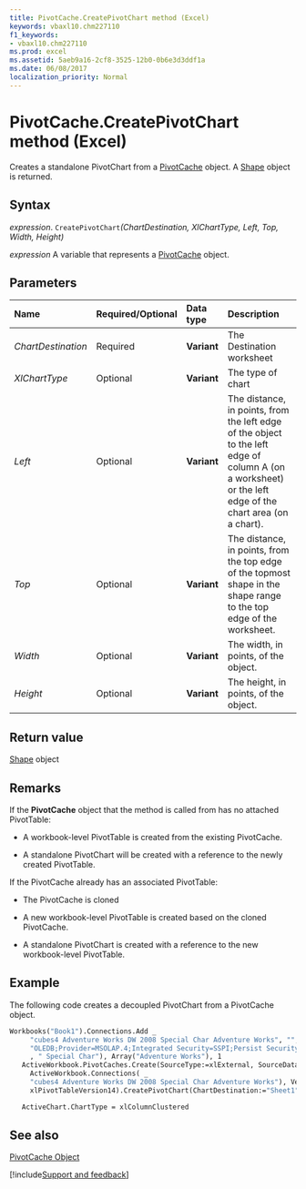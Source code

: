 ```yaml
---
title: PivotCache.CreatePivotChart method (Excel)
keywords: vbaxl10.chm227110
f1_keywords:
- vbaxl10.chm227110
ms.prod: excel
ms.assetid: 5aeb9a16-2cf8-3525-12b0-0b6e3d3ddf1a
ms.date: 06/08/2017
localization_priority: Normal
---
```



# PivotCache.CreatePivotChart method (Excel)

Creates a standalone PivotChart from a [PivotCache](Excel.PivotCache.md) object. A [Shape](Excel.Shape.md) object is returned.


## Syntax

_expression_. `CreatePivotChart`_(ChartDestination,_ _XlChartType,_ _Left,_ _Top,_ _Width,_ _Height)_

_expression_ A variable that represents a [PivotCache](Excel.PivotCache.md) object.


## Parameters



|Name|Required/Optional|Data type|Description|
|:-----|:-----|:-----|:-----|
| _ChartDestination_|Required|**Variant**|The Destination worksheet|
| _XlChartType_|Optional|**Variant**|The type of chart|
| _Left_|Optional|**Variant**|The distance, in points, from the left edge of the object to the left edge of column A (on a worksheet) or the left edge of the chart area (on a chart).|
| _Top_|Optional|**Variant**|The distance, in points, from the top edge of the topmost shape in the shape range to the top edge of the worksheet.|
| _Width_|Optional|**Variant**|The width, in points, of the object.|
| _Height_|Optional|**Variant**|The height, in points, of the object.|

## Return value

[Shape](Excel.Shape.md) object


## Remarks

If the  **PivotCache** object that the method is called from has no attached PivotTable:


- A workbook-level PivotTable is created from the existing PivotCache.
    
- A standalone PivotChart will be created with a reference to the newly created PivotTable.
    
If the PivotCache already has an associated PivotTable:


- The PivotCache is cloned
    
- A new workbook-level PivotTable is created based on the cloned PivotCache.
    
- A standalone PivotChart is created with a reference to the new workbook-level PivotTable.
    

## Example

The following code creates a decoupled PivotChart from a PivotCache object.


```vb
Workbooks("Book1").Connections.Add _
     "cubes4 Adventure Works DW 2008 Special Char Adventure Works", "", Array( _
     "OLEDB;Provider=MSOLAP.4;Integrated Security=SSPI;Persist Security Info=True;Data Source=<server name here >;Initial Catalog=Adventure Works DW 2008" _
     , " Special Char"), Array("Adventure Works"), 1
   ActiveWorkbook.PivotCaches.Create(SourceType:=xlExternal, SourceData:= _
     ActiveWorkbook.Connections( _
     "cubes4 Adventure Works DW 2008 Special Char Adventure Works"), Version:= _
     xlPivotTableVersion14).CreatePivotChart(ChartDestination:="Sheet1").Select

   ActiveChart.ChartType = xlColumnClustered
```


## See also


[PivotCache Object](Excel.PivotCache.md)

[!include[Support and feedback](~/includes/feedback-boilerplate.md)]